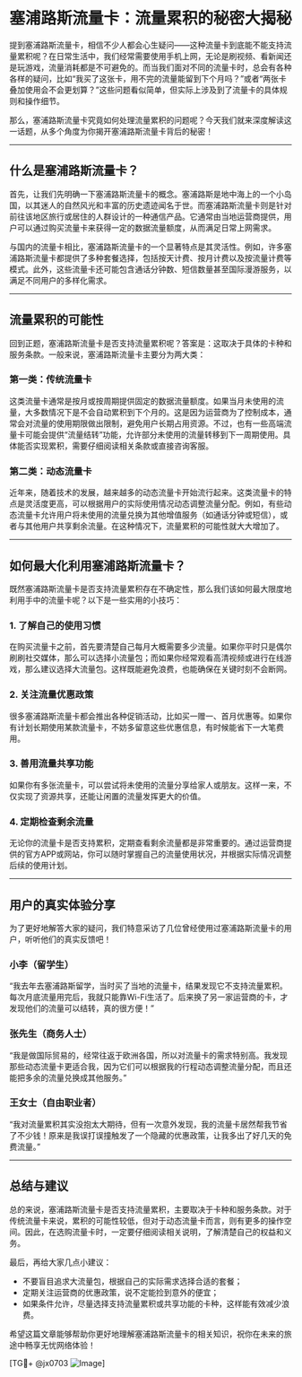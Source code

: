 # 塞浦路斯流量卡：流量累积的秘密大揭秘

提到塞浦路斯流量卡，相信不少人都会心生疑问——这种流量卡到底能不能支持流量累积呢？在日常生活中，我们经常需要使用手机上网，无论是刷视频、看新闻还是玩游戏，流量消耗都是不可避免的。而当我们面对不同的流量卡时，总会有各种各样的疑问，比如“我买了这张卡，用不完的流量能留到下个月吗？”或者“两张卡叠加使用会不会更划算？”这些问题看似简单，但实际上涉及到了流量卡的具体规则和操作细节。

那么，塞浦路斯流量卡究竟如何处理流量累积的问题呢？今天我们就来深度解读这一话题，从多个角度为你揭开塞浦路斯流量卡背后的秘密！

---

## 什么是塞浦路斯流量卡？

首先，让我们先明确一下塞浦路斯流量卡的概念。塞浦路斯是地中海上的一个小岛国，以其迷人的自然风光和丰富的历史遗迹闻名于世。而塞浦路斯流量卡则是针对前往该地区旅行或居住的人群设计的一种通信产品。它通常由当地运营商提供，用户可以通过购买流量卡来获得一定的数据流量额度，从而满足日常上网需求。

与国内的流量卡相比，塞浦路斯流量卡的一个显著特点是其灵活性。例如，许多塞浦路斯流量卡都提供了多种套餐选择，包括按天计费、按月计费以及按流量计费等模式。此外，这些流量卡还可能包含通话分钟数、短信数量甚至国际漫游服务，以满足不同用户的多样化需求。

---

## 流量累积的可能性

回到正题，塞浦路斯流量卡是否支持流量累积呢？答案是：这取决于具体的卡种和服务条款。一般来说，塞浦路斯流量卡主要分为两大类：

### 第一类：传统流量卡
这类流量卡通常是按月或按周期提供固定的数据流量额度。如果当月未使用的流量，大多数情况下是不会自动累积到下个月的。这是因为运营商为了控制成本，通常会对流量的使用期限做出限制，避免用户长期占用资源。不过，也有一些高端流量卡可能会提供“流量结转”功能，允许部分未使用的流量转移到下一周期使用。具体能否实现累积，需要仔细阅读相关条款或直接咨询客服。

### 第二类：动态流量卡
近年来，随着技术的发展，越来越多的动态流量卡开始流行起来。这类流量卡的特点是灵活度更高，可以根据用户的实际使用情况动态调整流量分配。例如，有些动态流量卡允许用户将未使用的流量兑换为其他增值服务（如通话分钟或短信），或者与其他用户共享剩余流量。在这种情况下，流量累积的可能性就大大增加了。

---

## 如何最大化利用塞浦路斯流量卡？

既然塞浦路斯流量卡是否支持流量累积存在不确定性，那么我们该如何最大限度地利用手中的流量卡呢？以下是一些实用的小技巧：

### 1. **了解自己的使用习惯**
在购买流量卡之前，首先要清楚自己每月大概需要多少流量。如果你平时只是偶尔刷刷社交媒体，那么可以选择小流量包；而如果你经常观看高清视频或进行在线游戏，那么建议选择大流量包。这样既能避免浪费，也能确保在关键时刻不会断网。

### 2. **关注流量优惠政策**
很多塞浦路斯流量卡都会推出各种促销活动，比如买一赠一、首月优惠等。如果你有计划长期使用某款流量卡，不妨多留意这些优惠信息，有时候能省下一大笔费用。

### 3. **善用流量共享功能**
如果你有多张流量卡，可以尝试将未使用的流量分享给家人或朋友。这样一来，不仅实现了资源共享，还能让闲置的流量发挥更大的价值。

### 4. **定期检查剩余流量**
无论你的流量卡是否支持累积，定期查看剩余流量都是非常重要的。通过运营商提供的官方APP或网站，你可以随时掌握自己的流量使用状况，并根据实际情况调整后续的使用计划。

---

## 用户的真实体验分享

为了更好地解答大家的疑问，我们特意采访了几位曾经使用过塞浦路斯流量卡的用户，听听他们的真实反馈吧！

### 小李（留学生）
“我去年去塞浦路斯留学，当时买了当地的流量卡，结果发现它不支持流量累积。每次月底流量用完后，我就只能靠Wi-Fi生活了。后来换了另一家运营商的卡，才发现他们的流量可以结转，真的很方便！”

### 张先生（商务人士）
“我是做国际贸易的，经常往返于欧洲各国，所以对流量卡的需求特别高。我发现那些动态流量卡更适合我，因为它们可以根据我的行程动态调整流量分配，而且还能把多余的流量兑换成其他服务。”

### 王女士（自由职业者）
“我对流量累积其实没抱太大期待，但有一次意外发现，我的流量卡居然帮我节省了不少钱！原来是我误打误撞触发了一个隐藏的优惠政策，让我多出了好几天的免费流量。”

---

## 总结与建议

总的来说，塞浦路斯流量卡是否支持流量累积，主要取决于卡种和服务条款。对于传统流量卡来说，累积的可能性较低，但对于动态流量卡而言，则有更多的操作空间。因此，在选购流量卡时，一定要仔细阅读相关说明，了解清楚自己的权益和义务。

最后，再给大家几点小建议：
- 不要盲目追求大流量包，根据自己的实际需求选择合适的套餐；
- 定期关注运营商的优惠政策，说不定能捡到意外的便宜；
- 如果条件允许，尽量选择支持流量累积或共享功能的卡种，这样能有效减少浪费。

希望这篇文章能够帮助你更好地理解塞浦路斯流量卡的相关知识，祝你在未来的旅途中畅享无忧网络体验！

[TG💪+ @jx0703 ![Image](https://github.com/user-attachments/assets/dbca1d08-cadb-493c-b0ec-ad6f7a83f270)]